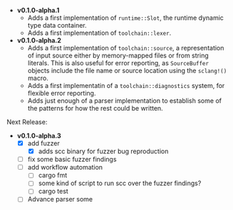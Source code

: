 * **v0.1.0-alpha.1**
  * Adds a first implementation of `runtime::Slot`, the runtime dynamic type data container.
  * Adds a first implementation of `toolchain::lexer`.
* **v0.1.0-alpha.2**
  * Adds a first implementation of `toolchain::source`, a representation of input source either by
    memory-mapped files or from string literals. This is also useful for error reporting, as
    `SourceBuffer` objects include the file name or source location using the `sclang!()` macro.
  * Adds a first implementatin of a `toolchain::diagnostics` system, for flexible error reporting.
  * Adds just enough of a parser implementation to establish some of the patterns for how the
    rest could be written.

Next Release:

* **v0.1.0-alpha.3**
  * [x] add fuzzer
    * [x] adds scc binary for fuzzer bug reproduction
  * [ ] fix some basic fuzzer findings
  * [ ] add workflow automation
    * [ ] cargo fmt
    * [ ] some kind of script to run scc over the fuzzer findings?
    * [ ] cargo test
  * [ ] Advance parser some